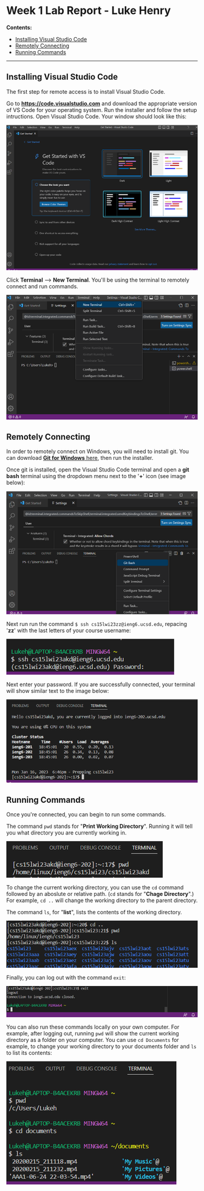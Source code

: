 # Week 1 Lab Report - Luke Henry
**Contents:**
- [Installing Visual Studio Code](https://lukehenry04.github.io/cse15l-lab-reports/Week1_Lab_Report.html?#installing-visual-studio-code)
- [Remotely Connecting](https://lukehenry04.github.io/cse15l-lab-reports/Week1_Lab_Report.html?#remotely-connecting)
- [Running Commands](https://lukehenry04.github.io/cse15l-lab-reports/Week1_Lab_Report.html?#running-commands)
***

## Installing Visual Studio Code
The first step for remote access is to install Visual Studio Code.

Go to **https://code.visualstudio.com** and download the appropriate version of VS Code for your operating system. Run the installer and follow the setup intructions. Open Visual Studio Code. Your window should look like this:

![Screenshot of VS Code window](https://raw.githubusercontent.com/LukeHenry04/cse15l-lab-reports/main/VS_Code.png)

Click **Terminal** --> **New Terminal**. You'll be using the terminal to remotely connect and run commands.

![Screenshot of VS Code Terminal](https://raw.githubusercontent.com/LukeHenry04/cse15l-lab-reports/main/VS_CodeTerminal.png)

## Remotely Connecting
In order to remotely connect on Windows, you will need to install git. You can download [**Git for Windows** here](https://gitforwindows.org/), then run the installer. 

Once git is installed, open the Visual Studio Code terminal and open a **git bash** terminal using the dropdown menu next to the '**+**' icon (see image below):

![Screenshot of git bash terminal](https://raw.githubusercontent.com/LukeHenry04/cse15l-lab-reports/main/VS_GitBash.png)

Next run run the command `$ ssh cs15lwi23zz@ieng6.ucsd.edu`, repacing '**zz**' with the last letters of your course username:

![Terminal login command image](https://raw.githubusercontent.com/LukeHenry04/cse15l-lab-reports/main/VS_RemoteLogin.png)

Next enter your password. If you are successfully connected, your terminal will show similar text to the image below:

![Successful login terminal image](https://raw.githubusercontent.com/LukeHenry04/cse15l-lab-reports/main/VS_RemoteLoginSuccess.png)

## Running Commands
Once you're connected, you can begin to run some commands.

The command `pwd` stands for "**Print Working Directory**". Running it will tell you what directory you are currently working in. 

![Image of pwd command](https://raw.githubusercontent.com/LukeHenry04/cse15l-lab-reports/main/VS_CommandPWD.png)

To change the current working directory, you can use the `cd` command followed by an aboslute or relative path. (`cd` stands for "**Chage Directory**".) For example, `cd ..` will change the working directory to the parent directory.

The command `ls`, for "**list**", lists the contents of the working directory.

![Image of cd and ls commands](https://raw.githubusercontent.com/LukeHenry04/cse15l-lab-reports/main/VS_CommandCD_LS.png)

Finally, you can log out with the command `exit`:

![Image of exit command](https://raw.githubusercontent.com/LukeHenry04/cse15l-lab-reports/main/VS_CommandEXIT.png)

You can also run these commands locally on your own computer. For example, after logging out, running `pwd` will show the current working directory as a folder on your computer. You can use `cd Documents` for example, to change your working directory to your documents folder and `ls` to list its contents:

![Image of local commands](https://raw.githubusercontent.com/LukeHenry04/cse15l-lab-reports/main/VS_CommandLOCAL.png)




